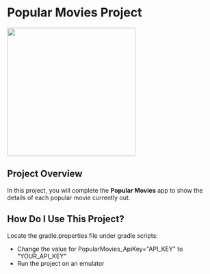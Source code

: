 # Popular Movies Project

<img src="https://github.com/PistolPete21/PopularMovies/blob/master/app/src/main/java/com/android/popularmovies/utilites/demo/AnimatedGIFsource.gif" width="300">

## Project Overview
In this project, you will complete the **Popular Movies** app to
show the details of each popular movie currently out.

## How Do I Use This Project?
Locate the gradle.properties file under gradle scripts:
- Change the value for PopularMovies_ApiKey="API_KEY" to "YOUR_API_KEY"
- Run the project on an emulator

